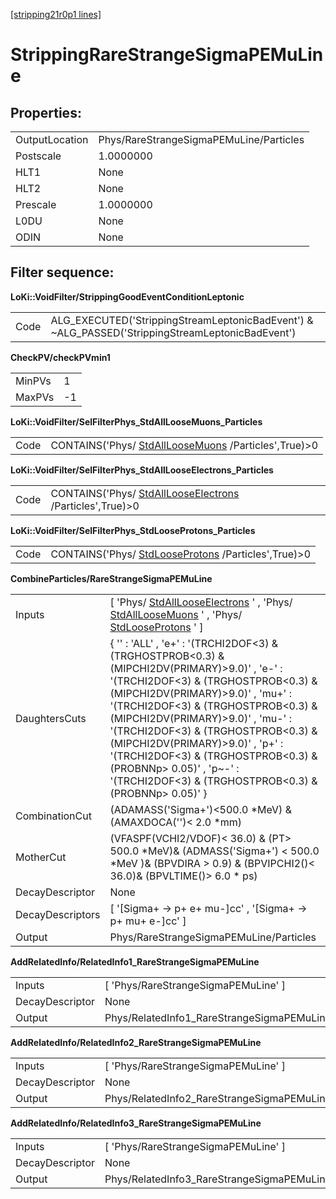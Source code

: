 [[stripping21r0p1 lines]](./stripping21r0p1-leptonic)

# StrippingRareStrangeSigmaPEMuLine

## Properties:

|                |                                         |
|----------------|-----------------------------------------|
| OutputLocation | Phys/RareStrangeSigmaPEMuLine/Particles |
| Postscale      | 1.0000000                               |
| HLT1           | None                                    |
| HLT2           | None                                    |
| Prescale       | 1.0000000                               |
| L0DU           | None                                    |
| ODIN           | None                                    |

## Filter sequence:

**LoKi::VoidFilter/StrippingGoodEventConditionLeptonic**

|      |                                                                                                   |
|------|---------------------------------------------------------------------------------------------------|
| Code | ALG_EXECUTED('StrippingStreamLeptonicBadEvent') & \~ALG_PASSED('StrippingStreamLeptonicBadEvent') |

**CheckPV/checkPVmin1**

|        |     |
|--------|-----|
| MinPVs | 1   |
| MaxPVs | -1  |

**LoKi::VoidFilter/SelFilterPhys_StdAllLooseMuons_Particles**

|      |                                                                                             |
|------|---------------------------------------------------------------------------------------------|
| Code | CONTAINS('Phys/ [StdAllLooseMuons](./stripping21r0p1-stdallloosemuons) /Particles',True)\>0 |

**LoKi::VoidFilter/SelFilterPhys_StdAllLooseElectrons_Particles**

|      |                                                                                                     |
|------|-----------------------------------------------------------------------------------------------------|
| Code | CONTAINS('Phys/ [StdAllLooseElectrons](./stripping21r0p1-stdalllooseelectrons) /Particles',True)\>0 |

**LoKi::VoidFilter/SelFilterPhys_StdLooseProtons_Particles**

|      |                                                                                           |
|------|-------------------------------------------------------------------------------------------|
| Code | CONTAINS('Phys/ [StdLooseProtons](./stripping21r0p1-stdlooseprotons) /Particles',True)\>0 |

**CombineParticles/RareStrangeSigmaPEMuLine**

|                  |                                                                                                                                                                                                                                                                                                                                                                                                                                                                    |
|------------------|--------------------------------------------------------------------------------------------------------------------------------------------------------------------------------------------------------------------------------------------------------------------------------------------------------------------------------------------------------------------------------------------------------------------------------------------------------------------|
| Inputs           | [ 'Phys/ [StdAllLooseElectrons](./stripping21r0p1-stdalllooseelectrons) ' , 'Phys/ [StdAllLooseMuons](./stripping21r0p1-stdallloosemuons) ' , 'Phys/ [StdLooseProtons](./stripping21r0p1-stdlooseprotons) ' ]                                                                                                                                                                                                                                                    |
| DaughtersCuts    | { '' : 'ALL' , 'e+' : '(TRCHI2DOF\<3) & (TRGHOSTPROB\<0.3) & (MIPCHI2DV(PRIMARY)\>9.0)' , 'e-' : '(TRCHI2DOF\<3) & (TRGHOSTPROB\<0.3) & (MIPCHI2DV(PRIMARY)\>9.0)' , 'mu+' : '(TRCHI2DOF\<3) & (TRGHOSTPROB\<0.3) & (MIPCHI2DV(PRIMARY)\>9.0)' , 'mu-' : '(TRCHI2DOF\<3) & (TRGHOSTPROB\<0.3) & (MIPCHI2DV(PRIMARY)\>9.0)' , 'p+' : '(TRCHI2DOF\<3) & (TRGHOSTPROB\<0.3) & (PROBNNp\> 0.05)' , 'p\~-' : '(TRCHI2DOF\<3) & (TRGHOSTPROB\<0.3) & (PROBNNp\> 0.05)' } |
| CombinationCut   | (ADAMASS('Sigma+')\<500.0 \*MeV) & (AMAXDOCA('')\< 2.0 \*mm)                                                                                                                                                                                                                                                                                                                                                                                                       |
| MotherCut        | (VFASPF(VCHI2/VDOF)\< 36.0) & (PT\> 500.0 \*MeV)& (ADMASS('Sigma+') \< 500.0 \*MeV )& (BPVDIRA \> 0.9) & (BPVIPCHI2()\< 36.0)& (BPVLTIME()\> 6.0 \* ps)                                                                                                                                                                                                                                                                                                            |
| DecayDescriptor  | None                                                                                                                                                                                                                                                                                                                                                                                                                                                               |
| DecayDescriptors | [ '[Sigma+ -\> p+ e+ mu-]cc' , '[Sigma+ -\> p+ mu+ e-]cc' ]                                                                                                                                                                                                                                                                                                                                                                                                  |
| Output           | Phys/RareStrangeSigmaPEMuLine/Particles                                                                                                                                                                                                                                                                                                                                                                                                                            |

**AddRelatedInfo/RelatedInfo1_RareStrangeSigmaPEMuLine**

|                 |                                                      |
|-----------------|------------------------------------------------------|
| Inputs          | [ 'Phys/RareStrangeSigmaPEMuLine' ]                |
| DecayDescriptor | None                                                 |
| Output          | Phys/RelatedInfo1_RareStrangeSigmaPEMuLine/Particles |

**AddRelatedInfo/RelatedInfo2_RareStrangeSigmaPEMuLine**

|                 |                                                      |
|-----------------|------------------------------------------------------|
| Inputs          | [ 'Phys/RareStrangeSigmaPEMuLine' ]                |
| DecayDescriptor | None                                                 |
| Output          | Phys/RelatedInfo2_RareStrangeSigmaPEMuLine/Particles |

**AddRelatedInfo/RelatedInfo3_RareStrangeSigmaPEMuLine**

|                 |                                                      |
|-----------------|------------------------------------------------------|
| Inputs          | [ 'Phys/RareStrangeSigmaPEMuLine' ]                |
| DecayDescriptor | None                                                 |
| Output          | Phys/RelatedInfo3_RareStrangeSigmaPEMuLine/Particles |
